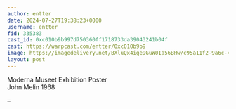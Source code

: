 ```yaml
---
author: entter
date: 2024-07-27T19:38:23+0000
username: entter
fid: 335383
cast_id: 0xc010b9b997d750360ff1718733da39043241b04f
cast: https://warpcast.com/entter/0xc010b9b9
image: https://imagedelivery.net/BXluQx4ige9GuW0Ia56BHw/c95a11f2-9a6c-4733-c887-f6317439b000/original
layout: post
---
```

Moderna Museet Exhibition Poster  
John Melin 1968  
  
–  

<img src='https://imagedelivery.net/BXluQx4ige9GuW0Ia56BHw/c95a11f2-9a6c-4733-c887-f6317439b000/original' alt='' referrerpolicy='no-referrer'/>